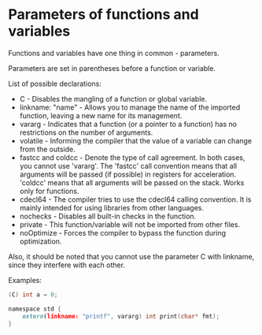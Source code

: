 # Parameters of functions and variables

Functions and variables have one thing in common - parameters.

Parameters are set in parentheses before a function or variable.

List of possible declarations:

- C - Disables the mangling of a function or global variable.
- linkname: "name" - Allows you to manage the name of the imported function, leaving a new name for its management.
- vararg - Indicates that a function (or a pointer to a function) has no restrictions on the number of arguments.
- volatile - Informing the compiler that the value of a variable can change from the outside.
- fastcc and coldcc - Denote the type of call agreement. In both cases, you cannot use 'vararg'. The 'fastcc' call convention means that all arguments will be passed (if possible) in registers for acceleration. 'coldcc' means that all arguments will be passed on the stack. Works only for functions.
- cdecl64 - The compiler tries to use the cdecl64 calling convention. It is mainly intended for using libraries from other languages.
- nochecks - Disables all built-in checks in the function.
- private - This function/variable will not be imported from other files.
- noOptimize - Forces the compiler to bypass the function during optimization.

Also, it should be noted that you cannot use the parameter C with linkname, since they interfere with each other.

Examples:

```d
(C) int a = 0;

namespace std {
    extern(linkname: "printf", vararg) int print(char* fmt);
}
```